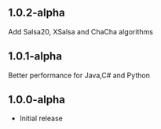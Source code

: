 1.0.2-alpha
------------------
Add Salsa20, XSalsa and ChaCha algorithms

1.0.1-alpha
------------------
Better performance for Java,C# and Python


1.0.0-alpha
------------------

* Initial release
